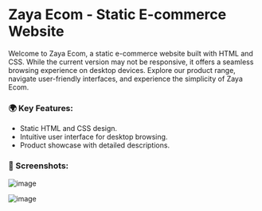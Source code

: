 # Zaya Ecom - Static E-commerce Website

Welcome to Zaya Ecom, a static e-commerce website built with HTML and CSS. While the current version may not be responsive, it offers a seamless browsing experience on desktop devices. Explore our product range, navigate user-friendly interfaces, and experience the simplicity of Zaya Ecom.

<h3>🌍 Key Features:</h3>
<ul>
  <li>Static HTML and CSS design.</li>
  <li>Intuitive user interface for desktop browsing.</li>
  <li>Product showcase with detailed descriptions.</li>
</ul>

<h3>📸 Screenshots:</h3>

![image](https://github.com/ganeshkandhan17/E-Com/assets/87404827/73614945-0bf2-4710-90ea-b5789f0b14eb)

![image](https://github.com/ganeshkandhan17/E-Com/assets/87404827/cf88815b-7826-4cee-b6ef-4287c9b5d9f3)





